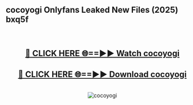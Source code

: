 <h2>cocoyogi Onlyfans Leaked New Files (2025) bxq5f</h2>
<br>
<div align="center">
<h2><a href="https://mediafiles.top/cocoyogi&ref=git" rel="nofollow">🔴 CLICK HERE 🌐==►► Watch cocoyogi</a></h2>
<h2><a href="https://mediafiles.top/cocoyogi&ref=git" rel="nofollow">🔴 CLICK HERE 🌐==►► Download cocoyogi</a></h2>
<br>
<a href="https://mediafiles.top/cocoyogi&ref=git" rel="nofollow" data-target="animated-image.originalLink"><img src="https://i.ibb.co.com/xMMVF88/686577567.gif" alt="cocoyogi" style="max-width: 100%; display: inline-block;" data-target="animated-image.originalImage"></a>
</div>
<br>
<br>